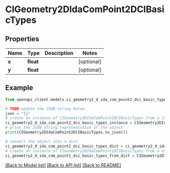 # CIGeometry2DIdaComPoint2DCIBasicTypes


## Properties

Name | Type | Description | Notes
------------ | ------------- | ------------- | -------------
**x** | **float** |  | [optional] 
**y** | **float** |  | [optional] 

## Example

```python
from openapi_client.models.ci_geometry2_d_ida_com_point2_dci_basic_types import CIGeometry2DIdaComPoint2DCIBasicTypes

# TODO update the JSON string below
json = "{}"
# create an instance of CIGeometry2DIdaComPoint2DCIBasicTypes from a JSON string
ci_geometry2_d_ida_com_point2_dci_basic_types_instance = CIGeometry2DIdaComPoint2DCIBasicTypes.from_json(json)
# print the JSON string representation of the object
print(CIGeometry2DIdaComPoint2DCIBasicTypes.to_json())

# convert the object into a dict
ci_geometry2_d_ida_com_point2_dci_basic_types_dict = ci_geometry2_d_ida_com_point2_dci_basic_types_instance.to_dict()
# create an instance of CIGeometry2DIdaComPoint2DCIBasicTypes from a dict
ci_geometry2_d_ida_com_point2_dci_basic_types_from_dict = CIGeometry2DIdaComPoint2DCIBasicTypes.from_dict(ci_geometry2_d_ida_com_point2_dci_basic_types_dict)
```
[[Back to Model list]](../README.md#documentation-for-models) [[Back to API list]](../README.md#documentation-for-api-endpoints) [[Back to README]](../README.md)


